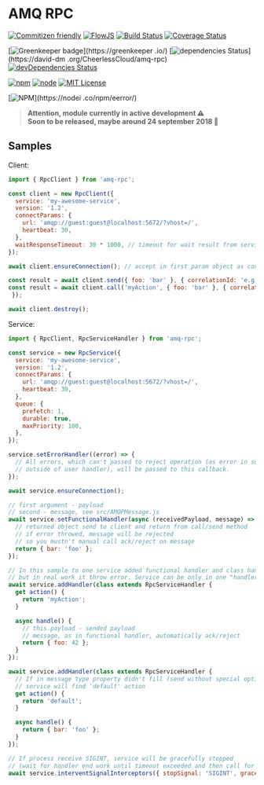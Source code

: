 # AMQ RPC

[![Commitizen friendly](https://img.shields.io/badge/commitizen-friendly-brightgreen.svg)](http://commitizen.github.io/cz-cli/)
[![FlowJS](https://img.shields.io/badge/flow-v0.69-yellow.svg)](https://flow.org/en/)
[![Build Status](https://travis-ci.org/CheerlessCloud/amq-rpc.svg?branch=master)](https://travis-ci.org/CheerlessCloud/amq-rpc)
[![Coverage Status](https://coveralls.io/repos/github/CheerlessCloud/amq-rpc/badge.svg?branch=master)](https://coveralls.io/github/CheerlessCloud/amq-rpc?branch=master)

[![Greenkeeper badge](https://badges.greenkeeper.io/CheerlessCloud/amq-rpc.svg)](https://greenkeeper
.io/)
[![dependencies Status](https://david-dm.org/CheerlessCloud/amq-rpc/status.svg)](https://david-dm
.org/CheerlessCloud/amq-rpc)
[![devDependencies Status](https://david-dm.org/CheerlessCloud/amq-rpc/dev-status.svg)](https://david-dm.org/CheerlessCloud/amq-rpc?type=dev)

[![npm](https://img.shields.io/npm/v/amq-rpc.svg)]()
[![node](https://img.shields.io/node/v/amq-rpc.svg)]()
[![MIT License](https://img.shields.io/npm/l/amq-rpc.svg)]()

[![NPM](https://nodei.co/npm/amq-rpc.png?downloads=true&downloadRank=true&stars=true)](https://nodei
.co/npm/eerror/)


> **Attention, module currently in active development ⚠️**<br>**Soon to be released, maybe around
 24 september 2018 🖖**
 
## Samples
Client:

```javascript
import { RpcClient } from 'amq-rpc';

const client = new RpcClient({
  service: 'my-awesome-service',
  version: '1.2',
  connectParams: {
    url: 'amqp://guest:guest@localhost:5672/?vhost=/',
    heartbeat: 30,
  },
  waitResponseTimeout: 30 * 1000, // timeout for wait result from service
});

await client.ensureConnection(); // accept in first param object as connectParams in constructor

const result = await client.send({ foo: 'bar' }, { correlationId: 'e.g. nginx req id' });
const result = await client.call('myAction', { foo: 'bar' }, { correlationId: 'e.g. nginx req id'
 });

await client.destroy();
```

Service:

```javascript
import { RpcClient, RpcServiceHandler } from 'amq-rpc';

const service = new RpcService({
  service: 'my-awesome-service',
  version: '1.2',
  connectParams: {
    url: 'amqp://guest:guest@localhost:5672/?vhost=/',
    heartbeat: 30,
  },
  queue: {
    prefetch: 1,
    durable: true,
    maxPriority: 100,
  },
});

service.setErrorHandler((error) => {
  // All errors, which can't passed to reject operation (as error in subscriber function,
  // outside of user handler), will be passed to this callback.
});

await service.ensureConnection();

// first argument - payload
// second - message, see src/AMQPMessage.js 
await service.setFunctionalHandler(async (receivedPayload, message) => {
  // returned object send to client and return from call/send method
  // if error throwed, message will be rejected
  // so you mustn't manual call ack/reject on message
  return { bar: 'foo' };
});

// In this sample to one service added functional handler and class handler together,
// but in real work it throw error. Service can be only in one "handler mode".
await service.addHandler(class extends RpcServiceHandler {
  get action() {
    return 'myAction';
  }

  async handle() {
    // this.payload - sended payload
    // message, as in functional handler, automatically ack/reject
    return { foo: 42 };
  }
});

await service.addHandler(class extends RpcServiceHandler {
  // If in message type property didn't fill (send without special options),
  // service will find 'default' action
  get action() {
    return 'default';
  }

  async handle() {
    return { bar: 'foo' };
  }
});

// If process receive SIGINT, service will be gracefully stopped
// (wait for handler end work until timeout exceeded and then call for process.exit())
await service.interventSignalInterceptors({ stopSignal: 'SIGINT', gracefulStopTimeout: 10 * 1000 });
```
